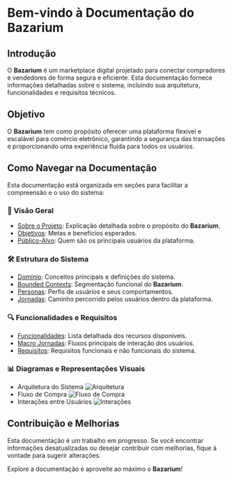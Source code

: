 # Bem-vindo à Documentação do Bazarium

## Introdução
O **Bazarium** é um marketplace digital projetado para conectar compradores e vendedores de forma segura e eficiente. Esta documentação fornece informações detalhadas sobre o sistema, incluindo sua arquitetura, funcionalidades e requisitos técnicos.

## Objetivo
O **Bazarium** tem como propósito oferecer uma plataforma flexível e escalável para comércio eletrônico, garantindo a segurança das transações e proporcionando uma experiência fluida para todos os usuários.

## Como Navegar na Documentação
Esta documentação está organizada em seções para facilitar a compreensão e o uso do sistema:

### 📂 **Visão Geral**
- [Sobre o Projeto](sobre-o-projeto.md): Explicação detalhada sobre o propósito do **Bazarium**.
- [Objetivos](objetivos.md): Metas e benefícios esperados.
- [Público-Alvo](publico-alvo.md): Quem são os principais usuários da plataforma.

### 🛠 **Estrutura do Sistema**
- [Domínio](dominio.md): Conceitos principais e definições do sistema.
- [Bounded Contexts](bounded-contexts.md): Segmentação funcional do **Bazarium**.
- [Personas](personas.md): Perfis de usuários e seus comportamentos.
- [Jornadas](jornadas.md): Caminho percorrido pelos usuários dentro da plataforma.

### 🔍 **Funcionalidades e Requisitos**
- [Funcionalidades](funcionalidades.md): Lista detalhada dos recursos disponíveis.
- [Macro Jornadas](macro-jornadas.md): Fluxos principais de interação dos usuários.
- [Requisitos](requisitos.md): Requisitos funcionais e não funcionais do sistema.

### 📊 **Diagramas e Representações Visuais**
- Arquitetura do Sistema ![Arquitetura](images/arquitetura.png)
- Fluxo de Compra ![Fluxo de Compra](images/fluxo-compra.png)
- Interações entre Usuários ![Interações](images/interacoes.png)

## Contribuição e Melhorias
Esta documentação é um trabalho em progresso. Se você encontrar informações desatualizadas ou desejar contribuir com melhorias, fique à vontade para sugerir alterações.

Explore a documentação e aproveite ao máximo o **Bazarium**!